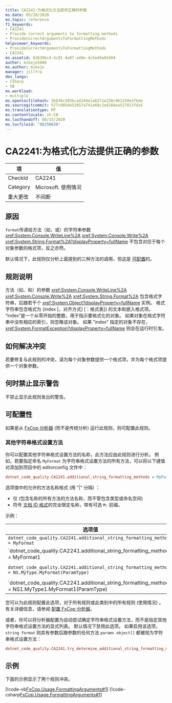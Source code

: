 ```yaml
---
title: CA2241:为格式化方法提供正确的参数
ms.date: 05/28/2020
ms.topic: reference
f1_keywords:
- CA2241
- Provide correct arguments to formatting methods
- ProvideCorrectArgumentsToFormattingMethods
helpviewer_keywords:
- ProvideCorrectArgumentsToFormattingMethods
- CA2241
ms.assetid: 83639bc4-4c91-4a07-a40e-dc5e49a84494
author: mikejo5000
ms.author: mikejo
manager: jillfra
dev_langs:
- CSharp
- VB
ms.workload:
- multiple
ms.openlocfilehash: 5b836c503bcad184e1a8371e228c961150e3fbde
ms.sourcegitcommit: 577c905de52057a741e68c2ed168ea527813fda5
ms.translationtype: MT
ms.contentlocale: zh-CN
ms.lasthandoff: 08/15/2020
ms.locfileid: "88250638"
---
```

# <a name="ca2241-provide-correct-arguments-to-formatting-methods"></a>CA2241:为格式化方法提供正确的参数

|项|值|
|-|-|
|CheckId|CA2241|
|Category|Microsoft. 使用情况|
|重大更改|不间断|

## <a name="cause"></a>原因
`format`传递给方法（如、或）的字符串参数 <xref:System.Console.WriteLine%2A> <xref:System.Console.Write%2A> <xref:System.String.Format%2A?displayProperty=fullName> 不包含对应于每个对象参数的格式项，反之亦然。

默认情况下，此规则仅分析上面提到的三种方法的调用，但这是 [可配置](#configurability)的。 

## <a name="rule-description"></a>规则说明
方法（如、和）的参数 <xref:System.Console.WriteLine%2A> <xref:System.Console.Write%2A> <xref:System.String.Format%2A> 包含格式字符串，后跟若干个 <xref:System.Object?displayProperty=fullName> 实例。 格式字符串包含格式为 {index [，对齐方式] [：格式表]} 的文本和嵌入格式项。 “index”是一个从零开始的整数，用于指示要格式化的对象。 如果对象在格式字符串中没有相应的索引，则忽略该对象。 如果 "index" 指定的对象不存在， <xref:System.FormatException?displayProperty=fullName> 则会在运行时引发。

## <a name="how-to-fix-violations"></a>如何解决冲突
若要修复与此规则的冲突，请为每个对象参数提供一个格式项，并为每个格式项提供一个对象参数。

## <a name="when-to-suppress-warnings"></a>何时禁止显示警告
不禁止显示此规则发出的警告。

## <a name="configurability"></a>可配置性

如果是从 [FxCop 分析器](install-fxcop-analyzers.md) (而不是传统分析) 运行此规则，则可配置此规则。

### <a name="additional-string-formatting-methods"></a>其他字符串格式设置方法

你可以配置其他字符串格式设置方法的名称，此方法应由此规则进行分析。 例如，若要指定命名 `MyFormat` 为字符串格式设置方法的所有方法，可以将以下键值对添加到项目中的 editorconfig 文件中：

```ini
dotnet_code_quality.CA2241.additional_string_formatting_methods = MyFormat
```

选项值中的允许的方法名称格式 (用 "|" 分隔) ：
- 仅 (包含名称的所有方法的方法名称，而不管包含类型或命名空间) 
- 符号 [文档 ID 格式](https://github.com/dotnet/csharplang/blob/master/spec/documentation-comments.md#id-string-format)的完全限定名称，带有可选 `M:` 前缀。

示例：

| 选项值 | 摘要 |
| --- | --- |
|`dotnet_code_quality.CA2241.additional_string_formatting_methods = MyFormat` | 匹配编译中名为 "MyFormat" 的所有方法
|`dotnet_code_quality.CA2241.additional_string_formatting_methods = MyFormat1|MyFormat2` | 匹配编译中名为 "MyFormat1" 或 "MyFormat2" 的所有方法
|`dotnet_code_quality.CA2241.additional_string_formatting_methods = NS.MyType.MyFormat(ParamType)` | 将特定方法 "MyFormat" 与给定的完全限定签名匹配
|`dotnet_code_quality.CA2241.additional_string_formatting_methods = NS1.MyType1.MyFormat1(ParamType)|NS2.MyType2.MyFormat2(ParamType)` | 将特定方法 "MyFormat1" 和 "MyFormat2" 与相应的完全限定签名匹配

您可以为此规则配置此选项，对于所有规则或此类别中的所有规则 (使用情况) 。 有关详细信息，请参阅 [配置 FxCop 分析器](configure-fxcop-analyzers.md)。

或者，你可以将分析器配置为自动尝试确定字符串格式设置方法，而不是指定其他字符串格式设置方法的显式列表。 默认情况下禁用此选项。 如果启用该选项， `string format` 则具有参数后跟参数的任何方法 `params object[]` 都被视为字符串格式设置方法：

```ini
dotnet_code_quality.CA2241.try_determine_additional_string_formatting_methods_automatically = true
```

## <a name="example"></a>示例
下面的示例显示了两个规则冲突。

[!code-vb[FxCop.Usage.FormattingArguments#1](../code-quality/codesnippet/VisualBasic/ca2241-provide-correct-arguments-to-formatting-methods_1.vb)]
[!code-csharp[FxCop.Usage.FormattingArguments#1](../code-quality/codesnippet/CSharp/ca2241-provide-correct-arguments-to-formatting-methods_1.cs)]
